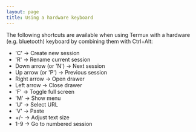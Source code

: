 ```yaml
---
layout: page
title: Using a hardware keyboard
---
```


The following shortcuts are available when using Termux with a hardware (e.g. bluetooth) keyboard by combining them with Ctrl+Alt:

- 'C' → Create new session
- 'R' → Rename current session
- Down arrow (or 'N') → Next session
- Up arrow (or 'P') → Previous session
- Right arrow → Open drawer
- Left arrow → Close drawer
- 'F' → Toggle full screen
- 'M' → Show menu
- 'U' → Select URL
- 'V' → Paste
- +/- → Adjust text size
- 1-9 → Go to numbered session
